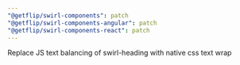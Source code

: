 ```yaml
---
"@getflip/swirl-components": patch
"@getflip/swirl-components-angular": patch
"@getflip/swirl-components-react": patch
---
```


Replace JS text balancing of swirl-heading with native css text wrap
